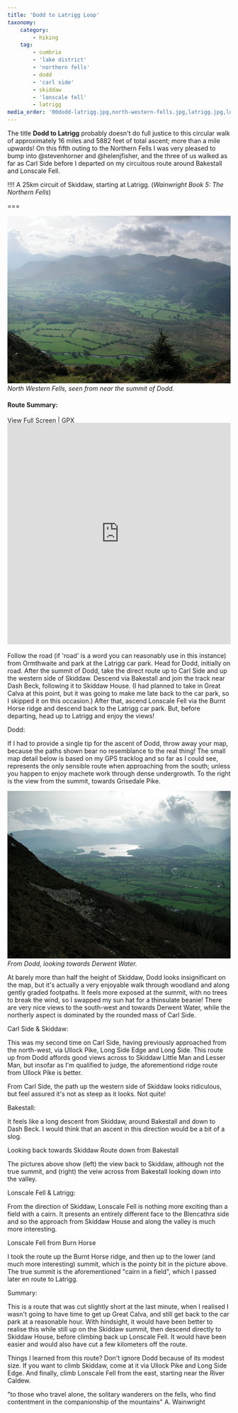 ```yaml
---
title: 'Dodd to Latrigg Loop'
taxonomy:
    category:
        - hiking
    tag:
        - cumbria
        - 'lake district'
        - 'northern fells'
        - dodd
        - 'carl side'
        - skiddaw
        - 'lonscale fell'
        - latrigg
media_order: '00dodd-latrigg.jpg,north-western-fells.jpg,latrigg.jpg,long-side-edge.jpg,lonscale-fell.jpg,skiddaw-from-carl-side.jpg,skiddaw-trig-point.jpg,skiddaw-house-and-lonscale-fell.jpg,dodd-towards-derwent-water.jpg'
---
```


The title **Dodd to Latrigg** probably doesn't do full justice to this circular walk of approximately 16 miles and 5882 feet of total ascent; more than a mile upwards! On this fifth outing to the Northern Fells I was very pleased to bump into @stevenhorner and @helenjfisher, and the three of us walked as far as Carl Side before I departed on my circuitous route around Bakestall and Lonscale Fell.

!!!! A 25km circuit of Skiddaw, starting at Latrigg. (*Wainwright Book 5: The Northern Fells*)

===

![north-western-fells](north-western-fells.jpg "north-western-fells")
*North Western Fells, seen from near the summit of Dodd.*

#### Route Summary:

[View Full Screen](https://map.mootparadox.com/full/dodd-latrigg) | [GPX](https://map.mootparadox.com/gpx/dodd-latrigg)  
<p><iframe src="https://map.mootparadox.com/embed/dodd-latrigg" height="500" width="100%" style="border:none; margin-top:-1.2em;"></iframe></p>

Follow the road (if 'road' is a word you can reasonably use in this instance) from Ormthwaite and park at the Latrigg car park. Head for Dodd, initially on road. After the summit of Dodd, take the direct route up to Carl Side and up the western side of Skiddaw. Descend via Bakestall and join the track near Dash Beck, following it to Skiddaw House. (I had planned to take in Great Calva at this point, but it was going to make me late back to the car park, so I skipped it on this occasion.) After that, ascend Lonscale Fell via the Burnt Horse ridge and descend back to the Latrigg car park. But, before departing, head up to Latrigg and enjoy the views!


Dodd:

If I had to provide a single tip for the ascent of Dodd, throw away your map, because the paths shown bear no resemblance to the real thing! The small map detail below is based on my GPS tracklog and so far as I could see, represents the only sensible route when approaching from the south; unless you happen to enjoy machete work through dense undergrowth. To the right is the view from the summit, towards Grisedale Pike.

![dodd-towards-derwent-water](dodd-towards-derwent-water.jpg "dodd-towards-derwent-water")
*From Dodd, looking towards Derwent Water.*

At barely more than half the height of Skiddaw, Dodd looks insignificant on the map, but it's actually a very enjoyable walk through woodland and along gently graded footpaths. It feels more exposed at the summit, with no trees to break the wind, so I swapped my sun hat for a thinsulate beanie! There are very nice views to the south-west and towards Derwent Water, while the northerly aspect is dominated by the rounded mass of Carl Side.

Carl Side & Skiddaw:

This was my second time on Carl Side, having previously approached from the north-west, via Ullock Pike, Long Side Edge and Long Side. This route up from Dodd affords good views across to Skiddaw Little Man and Lesser Man, but insofar as I'm qualified to judge, the aforementiond ridge route from Ullock Pike is better.

From Carl Side, the path up the western side of Skiddaw looks ridiculous, but feel assured it's not as steep as it looks. Not quite!

Bakestall:

It feels like a long descent from Skiddaw, around Bakestall and down to Dash Beck. I would think that an ascent in this direction would be a bit of a slog.

Looking back towards Skiddaw      Route down from Bakestall

The pictures above show (left) the view back to Skiddaw, although not the true summit, and (right) the veiw across from Bakestall looking down into the valley.

Lonscale Fell & Latrigg:

From the direction of Skiddaw, Lonscale Fell is nothing more exciting than a field with a cairn. It presents an entirely different face to the Blencathra side and so the approach from Skiddaw House and along the valley is much more interesting.

Lonscale Fell from Burn Horse

I took the route up the Burnt Horse ridge, and then up to the lower (and much more interesting) summit, which is the pointy bit in the picture above. The true summit is the aforementioned "cairn in a field", which I passed later en route to Latrigg.

Summary:

This is a route that was cut slightly short at the last minute, when I realised I wasn't going to have time to get up Great Calva, and still get back to the car park at a reasonable hour. With hindsight, it would have been better to realise this while still up on the Skiddaw summit, then descend directly to Skiddaw House, before climbing back up Lonscale Fell. It would have been easier and would also have cut a few kilometers off the route.

Things I learned from this route? Don't ignore Dodd because of its modest size. If you want to climb Skiddaw, come at it via Ullock Pike and Long Side Edge. And finally, climb Lonscale Fell from the east, starting near the River Caldew.

"to those who travel alone, the solitary wanderers on the fells, who find contentment in the companionship of the mountains"
A. Wainwright